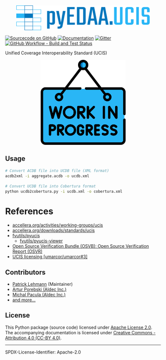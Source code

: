 <p align="center">
  <a title="edaa-org.github.io/pyEDAA.UCIS" href="https://edaa-org.github.io/pyEDAA.UCIS"><img height="80px" src="doc/_static/logo.svg"/></a>
</p>

[![Sourcecode on GitHub](https://img.shields.io/badge/pyEDAA-UCIS-29b6f6.svg?longCache=true&style=flat-square&logo=GitHub&labelColor=0277bd)](https://GitHub.com/edaa-org/pyEDAA.UCIS)
[![Documentation](https://img.shields.io/website?longCache=true&style=flat-square&label=edaa-org.github.io%2FpyEDAA.UCIS&logo=GitHub&logoColor=fff&up_color=blueviolet&up_message=Read%20now%20%E2%9E%9A&url=https%3A%2F%2Fedaa-org.github.io%2FpyEDAA.UCIS%2Findex.html)](https://edaa-org.github.io/pyEDAA.UCIS/)
[![Gitter](https://img.shields.io/badge/chat-on%20gitter-4db797.svg?longCache=true&style=flat-square&logo=gitter&logoColor=e8ecef)](https://gitter.im/hdl/community)  
[![GitHub Workflow - Build and Test Status](https://img.shields.io/github/workflow/status/edaa-org/pyEDAA.UCIS/Pipeline/main?longCache=true&style=flat-square&label=Build%20and%20Test&logo=GitHub%20Actions&logoColor=FFFFFF)](https://GitHub.com/edaa-org/pyEDAA.UCIS/actions/workflows/Pipeline.yml)

<!--
[![Sourcecode License](https://img.shields.io/pypi/l/pyEDAA.UCIS?longCache=true&style=flat-square&logo=Apache&label=code)](LICENSE.md)
[![Documentation License](https://img.shields.io/badge/doc-CC--BY%204.0-green?longCache=true&style=flat-square&logo=CreativeCommons&logoColor=fff)](LICENSE.md)

[![PyPI](https://img.shields.io/pypi/v/pyEDAA.UCIS?longCache=true&style=flat-square&logo=PyPI&logoColor=FBE072)](https://pypi.org/project/pyEDAA.UCIS/)
![PyPI - Status](https://img.shields.io/pypi/status/pyEDAA.UCIS?longCache=true&style=flat-square&logo=PyPI&logoColor=FBE072)
![PyPI - Python Version](https://img.shields.io/pypi/pyversions/pyEDAA.UCIS?longCache=true&style=flat-square&logo=PyPI&logoColor=FBE072)  

[![Libraries.io status for latest release](https://img.shields.io/librariesio/release/pypi/pyEDAA.UCIS?longCache=true&style=flat-square&logo=Libraries.io&logoColor=fff)](https://libraries.io/github/edaa-org/pyEDAA.UCIS)
[![Codacy - Quality](https://img.shields.io/codacy/grade/39d312bf98244961975559f141c3e000?longCache=true&style=flat-square&logo=Codacy)](https://app.codacy.com/gh/edaa-org/pyEDAA.UCIS)
[![Codacy - Coverage](https://img.shields.io/codacy/coverage/39d312bf98244961975559f141c3e000?longCache=true&style=flat-square&logo=Codacy)](https://app.codacy.com/gh/edaa-org/pyEDAA.UCIS)
[![Codecov - Branch Coverage](https://img.shields.io/codecov/c/github/edaa-org/pyEDAA.UCIS?longCache=true&style=flat-square&logo=Codecov)](https://codecov.io/gh/edaa-org/pyEDAA.UCIS)

[![Dependent repos (via libraries.io)](https://img.shields.io/librariesio/dependent-repos/pypi/pyEDAA.UCIS?longCache=true&style=flat-square&logo=GitHub)](https://GitHub.com/edaa-org/pyEDAA.UCIS/network/dependents)
[![Requires.io](https://img.shields.io/requires/github/edaa-org/pyEDAA.UCIS?longCache=true&style=flat-square)](https://requires.io/github/EDAA-ORG/pyEDAA.UCIS/requirements/?branch=main)
[![Libraries.io SourceRank](https://img.shields.io/librariesio/sourcerank/pypi/pyEDAA.UCIS?longCache=true&style=flat-square)](https://libraries.io/github/edaa-org/pyEDAA.UCIS/sourcerank)
-->

Unified Coverage Interoperability Standard (UCIS)

<p align="center">
  <a title="edaa-org.github.io/pyEDAA.UCIS" href="https://edaa-org.github.io/pyEDAA.UCIS"><img height="275px" src="doc/_static/work-in-progress.png"/></a>
</p>


## Usage

```Bash
# Convert ACDB file into UCDB file (XML format)
acdb2xml -i aggregate.acdb -o ucdb.xml

# Convert UCDB file into Cobertura format
python ucdb2cobertura.py -i ucdb.xml -o cobertura.xml
```


# References

- [accellera.org/activities/working-groups/ucis](https://www.accellera.org/activities/working-groups/ucis/)
- [accellera.org/downloads/standards/ucis](https://www.accellera.org/downloads/standards/ucis)
- [fvutils/pyucis](https://github.com/fvutils/pyucis)
  - [fvutils/pyucis-viewer](https://github.com/fvutils/pyucis-viewer)
- [Open Source Verification Bundle (OSVB): Open Source Verification Report (OSVR)](https://umarcor.github.io/osvb/apis/logging.html#unified-coverage-database-ucdb)
- [UCIS licensing [umarcor/umarcor#3]](https://github.com/umarcor/umarcor/issues/3)


## Contributors
* [Patrick Lehmann](https://github.com/Paebbels) (Maintainer)
* [Artur Porebski (Aldec Inc.)](https://github.com/por3bski)
* [Michal Pacula (Aldec Inc.)](https://github.com/mikep996)
* [and more...](https://github.com/pyTooling/pyTooling.CLIAbstraction/graphs/contributors)


## License

This Python package (source code) licensed under [Apache License 2.0](LICENSE.md).  
The accompanying documentation is licensed under [Creative Commons - Attribution 4.0 (CC-BY 4.0)](doc/Doc-License.rst).

-------------------------
SPDX-License-Identifier: Apache-2.0
